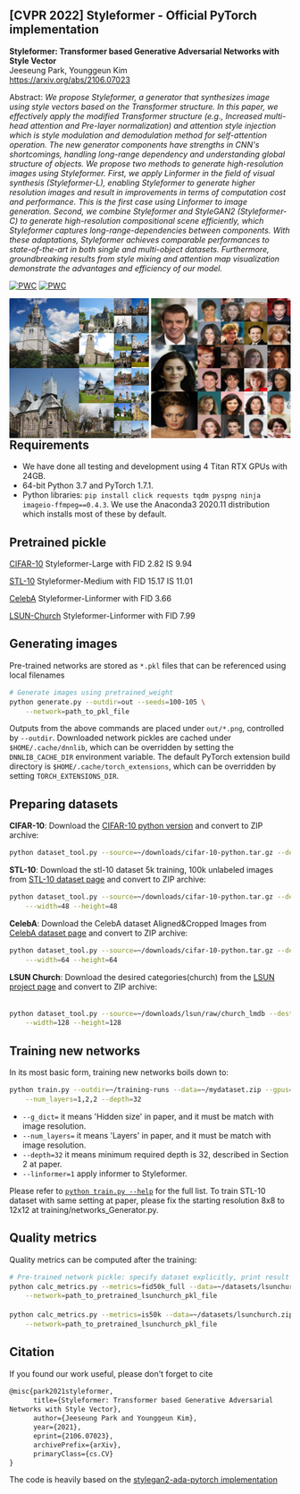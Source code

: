 ## [CVPR 2022] Styleformer - Official PyTorch implementation

**Styleformer: Transformer based Generative Adversarial Networks with Style Vector**<br>
Jeeseung Park, Younggeun Kim<br>
https://arxiv.org/abs/2106.07023

Abstract: *We propose Styleformer, a generator that synthesizes image using style vectors based on the Transformer structure. In this paper, we effectively apply the modified Transformer structure (e.g., Increased multi-head attention and Pre-layer normalization) and attention style injection which is style modulation and demodulation method for self-attention operation. The new generator components have strengths in CNN's shortcomings, handling long-range dependency and understanding global structure of objects. We propose two methods to generate high-resolution images using Styleformer.
First, we apply Linformer in the field of visual synthesis (Styleformer-L), enabling Styleformer to generate higher resolution images and result in improvements in terms of computation cost and performance. This is the first case using Linformer to image generation. Second, we combine Styleformer and StyleGAN2 (Styleformer-C) to generate high-resolution compositional scene efficiently, which Styleformer captures long-range-dependencies between components.
With these adaptations, Styleformer achieves comparable performances to state-of-the-art in both single and multi-object datasets. Furthermore, groundbreaking results from style mixing and attention map visualization demonstrate the advantages and efficiency of our model.*


[![PWC](https://img.shields.io/endpoint.svg?url=https://paperswithcode.com/badge/styleformer-transformer-based-generative/image-generation-on-celeba-64x64)](https://paperswithcode.com/sota/image-generation-on-celeba-64x64?p=styleformer-transformer-based-generative)
[![PWC](https://img.shields.io/endpoint.svg?url=https://paperswithcode.com/badge/styleformer-transformer-based-generative/image-generation-on-stl-10)](https://paperswithcode.com/sota/image-generation-on-stl-10?p=styleformer-transformer-based-generative)

<div align="left">
  <img src="docs/lsun_church_generated.png" style="float:left" width="250px">
  <img src="docs/celebA_generated.png" style="float:right" width="250px"> 
</div>


## Requirements

* We have done all testing and development using 4 Titan RTX GPUs with 24GB.
* 64-bit Python 3.7 and PyTorch 1.7.1. 
* Python libraries: `pip install click requests tqdm pyspng ninja imageio-ffmpeg==0.4.3`.  We use the Anaconda3 2020.11 distribution which installs most of these by default.

## Pretrained pickle

[CIFAR-10](https://drive.google.com/file/d/1z7sNrq_iGXgt3Tzl3NxRTEXHKdw_AzSZ/view?usp=sharing)
Styleformer-Large with FID 2.82 IS 9.94

[STL-10](https://drive.google.com/file/d/1fpWR9sOQA5KApeGlP7hWTi8S6bpcn5Bt/view?usp=sharing)
Styleformer-Medium with FID 15.17 IS 11.01 

[CelebA](https://drive.google.com/file/d/1nyYxhRKE-kNMFRO5Ijx8N_1KOSX5jh_V/view?usp=sharing)
Styleformer-Linformer with FID 3.66

[LSUN-Church](https://drive.google.com/file/d/1X3yPt__srOuK8pRr0z4GKvtyjnEKYQOU/view?usp=sharing)
Styleformer-Linformer with FID 7.99

## Generating images

Pre-trained networks are stored as `*.pkl` files that can be referenced using local filenames

```.bash
# Generate images using pretrained_weight 
python generate.py --outdir=out --seeds=100-105 \
    --network=path_to_pkl_file
```

Outputs from the above commands are placed under `out/*.png`, controlled by `--outdir`. Downloaded network pickles are cached under `$HOME/.cache/dnnlib`, which can be overridden by setting the `DNNLIB_CACHE_DIR` environment variable. The default PyTorch extension build directory is `$HOME/.cache/torch_extensions`, which can be overridden by setting `TORCH_EXTENSIONS_DIR`.


## Preparing datasets


**CIFAR-10**: Download the [CIFAR-10 python version](https://www.cs.toronto.edu/~kriz/cifar.html) and convert to ZIP archive:

```.bash
python dataset_tool.py --source=~/downloads/cifar-10-python.tar.gz --dest=~/datasets/cifar10.zip
```

**STL-10**: Download the stl-10 dataset 5k training, 100k unlabeled images from [STL-10 dataset page](https://cs.stanford.edu/~acoates/stl10/) and convert to ZIP archive:

```.bash
python dataset_tool.py --source=~/downloads/cifar-10-python.tar.gz --dest=~/datasets/stl10.zip \
    ---width=48 --height=48
```

**CelebA**: Download the CelebA dataset Aligned&Cropped Images from [CelebA dataset page](http://mmlab.ie.cuhk.edu.hk/projects/CelebA.html) and convert to ZIP archive:

```.bash
python dataset_tool.py --source=~/downloads/cifar-10-python.tar.gz --dest=~/datasets/stl10.zip \
    ---width=64 --height=64
```


**LSUN Church**: Download the desired categories(church) from the [LSUN project page](https://www.yf.io/p/lsun/) and convert to ZIP archive:

```.bash

python dataset_tool.py --source=~/downloads/lsun/raw/church_lmdb --dest=~/datasets/lsunchurch.zip \
    --width=128 --height=128
```



## Training new networks

In its most basic form, training new networks boils down to:

```.bash
python train.py --outdir=~/training-runs --data=~/mydataset.zip --gpus=1 --batch=32 --cfg=cifar --g_dict=256,64,16 \
    --num_layers=1,2,2 --depth=32
```

* `--g_dict=` it means 'Hidden size' in paper, and it must be match with image resolution.
* `--num_layers=` it means 'Layers' in paper, and it must be match with image resolution.
* `--depth=32` it means minimum required depth is 32, described in Section 2 at paper.
* `--linformer=1` apply informer to Styleformer.

Please refer to [`python train.py --help`](./docs/train-help.txt) for the full list. 
To train STL-10 dataset with same setting at paper, please fix the starting resolution 8x8 to 12x12 at training/networks_Generator.py. 



## Quality metrics

Quality metrics can be computed after the training:

```.bash
# Pre-trained network pickle: specify dataset explicitly, print result to stdout.
python calc_metrics.py --metrics=fid50k_full --data=~/datasets/lsunchurch.zip \
    --network=path_to_pretrained_lsunchurch_pkl_file
    
python calc_metrics.py --metrics=is50k --data=~/datasets/lsunchurch.zip \
    --network=path_to_pretrained_lsunchurch_pkl_file    
```

## Citation
If you found our work useful, please don't forget to cite
```
@misc{park2021styleformer,
      title={Styleformer: Transformer based Generative Adversarial Networks with Style Vector}, 
      author={Jeeseung Park and Younggeun Kim},
      year={2021},
      eprint={2106.07023},
      archivePrefix={arXiv},
      primaryClass={cs.CV}
}
```



The code is heavily based on the [stylegan2-ada-pytorch implementation](https://github.com/NVlabs/stylegan2-ada-pytorch)

